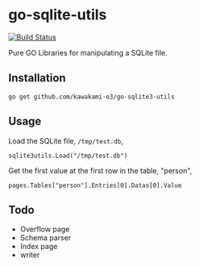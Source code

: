 # go-sqlite-utils
[![Build Status](https://travis-ci.org/kawakami-o3/go-sqlite3-utils.svg?branch=master)](https://travis-ci.org/kawakami-o3/go-sqlite3-utils)

Pure GO Libraries for manipulating a SQLite file.

## Installation

```
go get github.com/kawakami-o3/go-sqlite3-utils
```

## Usage

Load the SQLite file, ```/tmp/test.db```,

```
sqlite3utils.Load("/tmp/test.db")
```

Get the first value at the first row in the table, "person",

```
pages.Tables["person"].Entries[0].Datas[0].Value
```

## Todo

* Overflow page
* Schema parser
* Index page
* writer

